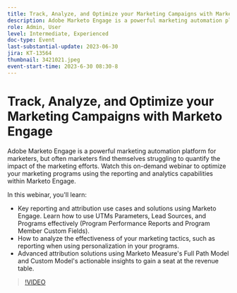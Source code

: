 ```yaml
---
title: Track, Analyze, and Optimize your Marketing Campaigns with Marketo Engage
description: Adobe Marketo Engage is a powerful marketing automation platform for marketers, but often marketers find themselves struggling to quantify the impact of the marketing efforts. Watch this on-demand webinar to optimize your marketing programs using the reporting and analytics capabilities within Marketo Engage. In this webinar, you'll learn -   Key reporting and attribution use cases and solutions using Marketo Engage. Learn how to use UTMs Parameters, Lead Sources, and Programs effectively (Program Performance Reports and Program Member Custom Fields).  How to analyze the effectiveness of your marketing tactics, such as reporting when using personalization in your programs.   Advanced attribution solutions using Marketo Measure's Full Path Model and Custom Model's actionable insights to gain a seat at the revenue table.
role: Admin, User
level: Intermediate, Experienced
doc-type: Event
last-substantial-update: 2023-06-30
jira: KT-13564
thumbnail: 3421021.jpeg
event-start-time: 2023-6-30 08:30-8
---
```


# Track, Analyze, and Optimize your Marketing Campaigns with Marketo Engage

Adobe Marketo Engage is a powerful marketing automation platform for marketers, but often marketers find themselves struggling to quantify the impact of the marketing efforts. Watch this on-demand webinar to optimize your marketing programs using the reporting and analytics capabilities within Marketo Engage. 

In this webinar, you'll learn:

 * Key reporting and attribution use cases and solutions using Marketo Engage. Learn how to use UTMs Parameters, Lead Sources, and Programs effectively (Program Performance Reports and Program Member Custom Fields).
 * How to analyze the effectiveness of your marketing tactics, such as reporting when using personalization in your programs.
 * Advanced attribution solutions using Marketo Measure's Full Path Model and Custom Model's actionable insights to gain a seat at the revenue table.

>[!VIDEO](https://video.tv.adobe.com/v/3421021/?learn=on)